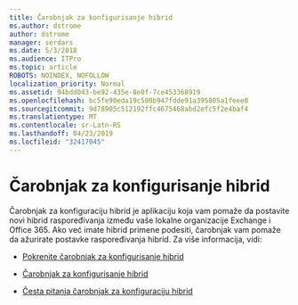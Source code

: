 ```yaml
---
title: Čarobnjak za konfigurisanje hibrid
ms.author: dstrome
author: dstrome
manager: serdars
ms.date: 5/3/2018
ms.audience: ITPro
ms.topic: article
ROBOTS: NOINDEX, NOFOLLOW
localization_priority: Normal
ms.assetid: 94bdd043-be92-435e-8e0f-7ce453368919
ms.openlocfilehash: bc5fe90eda19c500b947fdde91a395805a1feee0
ms.sourcegitcommit: 9d78905c512192ffc4675468abd2efc5f2e4baf4
ms.translationtype: MT
ms.contentlocale: sr-Latn-RS
ms.lasthandoff: 04/23/2019
ms.locfileid: "32417045"
---
```

# <a name="hybrid-configuration-wizard"></a>Čarobnjak za konfigurisanje hibrid

Čarobnjak za konfiguraciju hibrid je aplikaciju koja vam pomaže da postavite novi hibrid raspoređivanja između vaše lokalne organizacije Exchange i Office 365. Ako već imate hibrid primene podesiti, čarobnjak vam pomaže da ažurirate postavke raspoređivanja hibrid. Za više informacija, vidi:
  
- [Pokrenite čarobnjak za konfigurisanje hibrid](https://technet.microsoft.com/library/mt595788%28v=exchg.150%29.aspx)
    
- [Čarobnjak za konfigurisanje hibrid](https://technet.microsoft.com/library/hh529921%28v=exchg.150%29.aspx)
    
- [Česta pitanja čarobnjak za konfiguraciju hibrid](https://technet.microsoft.com/library/mt488940%28v=exchg.150%29.aspx)
    

